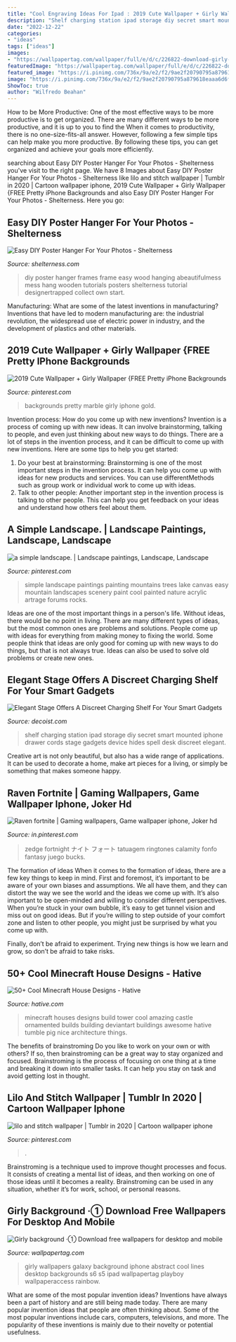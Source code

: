 ```yaml
---
title: "Cool Engraving Ideas For Ipad : 2019 Cute Wallpaper + Girly Wallpaper {free Pretty Iphone Backgrounds"
description: "Shelf charging station ipad storage diy secret smart mounted iphone drawer cords stage gadgets device hides spell desk discreet elegant"
date: "2022-12-22"
categories:
- "ideas"
tags: ["ideas"]
images:
- "https://wallpapertag.com/wallpaper/full/e/d/c/226822-download-girly-background-1080x1920.jpg"
featuredImage: "https://wallpapertag.com/wallpaper/full/e/d/c/226822-download-girly-background-1080x1920.jpg"
featured_image: "https://i.pinimg.com/736x/9a/e2/f2/9ae2f20790795a879618eaaa6d6f37e3.jpg"
image: "https://i.pinimg.com/736x/9a/e2/f2/9ae2f20790795a879618eaaa6d6f37e3.jpg"
ShowToc: true
author: "Wilfredo Beahan"
---
```



How to be More Productive: One of the most effective ways to be more productive is to get organized. There are many different ways to be more productive, and it is up to you to find the
When it comes to productivity, there is no one-size-fits-all answer. However, following a few simple tips can help make you more productive. By following these tips, you can get organized and achieve your goals more efficiently.

	

		
searching about Easy DIY Poster Hanger For Your Photos - Shelterness you've visit to the right page. We have 8 Images about Easy DIY Poster Hanger For Your Photos - Shelterness like lilo and stitch wallpaper | Tumblr in 2020 | Cartoon wallpaper iphone, 2019 Cute Wallpaper + Girly Wallpaper {FREE Pretty iPhone Backgrounds and also Easy DIY Poster Hanger For Your Photos - Shelterness. Here you go:
		
    
## Easy DIY Poster Hanger For Your Photos - Shelterness

<img loading=lazy src="https://i.shelterness.com/2016/03/easy-diy-poster-hanger-for-your-photos-4-750x1125.jpg" onerror="this.onerror=null;this.src='https://tse3.mm.bing.net/th?id=OIP.RnvU9Zi2p9NLki8-GMvUJgHaLH&amp;pid=15.1';" alt="Easy DIY Poster Hanger For Your Photos - Shelterness">

_Source: shelterness.com_

>diy poster hanger frames frame easy wood hanging abeautifulmess mess hang wooden tutorials posters shelterness tutorial designertrapped collect own start. 

	

Manufacturing: What are some of the latest inventions in manufacturing?
Inventions that have led to modern manufacturing are: the industrial revolution, the widespread use of electric power in industry, and the development of plastics and other materials.

    
## 2019 Cute Wallpaper + Girly Wallpaper {FREE Pretty IPhone Backgrounds

<img loading=lazy src="https://i.pinimg.com/736x/9a/e2/f2/9ae2f20790795a879618eaaa6d6f37e3.jpg" onerror="this.onerror=null;this.src='https://tse2.mm.bing.net/th?id=OIP.Ch4YZ6EjEHbE7i_YFGnsGQHaNK&amp;pid=15.1';" alt="2019 Cute Wallpaper + Girly Wallpaper {FREE Pretty iPhone Backgrounds">

_Source: pinterest.com_

>backgrounds pretty marble girly iphone gold. 

	

Invention process: How do you come up with new inventions?
Invention is a process of coming up with new ideas. It can involve brainstorming, talking to people, and even just thinking about new ways to do things. There are a lot of steps in the invention process, and it can be difficult to come up with new inventions. Here are some tips to help you get started: 
1. Do your best at brainstorming: Brainstorming is one of the most important steps in the invention process. It can help you come up with ideas for new products and services. You can use differentMethods such as group work or individual work to come up with ideas. 
2. Talk to other people: Another important step in the invention process is talking to other people. This can help you get feedback on your ideas and understand how others feel about them. 

    
## A Simple Landscape. | Landscape Paintings, Landscape, Landscape

<img loading=lazy src="https://i.pinimg.com/736x/07/41/53/074153520593b3cf298aae45b80cbbd2--simple-paintings-canvas-paintings.jpg" onerror="this.onerror=null;this.src='https://tse3.mm.bing.net/th?id=OIP.4CmaZ08rkMyYTJEBMyl4eQHaFj&amp;pid=15.1';" alt="a simple landscape. | Landscape paintings, Landscape, Landscape">

_Source: pinterest.com_

>simple landscape paintings painting mountains trees lake canvas easy mountain landscapes scenery paint cool painted nature acrylic artrage forums rocks. 

	

Ideas are one of the most important things in a person's life. Without ideas, there would be no point in living. There are many different types of ideas, but the most common ones are problems and solutions. People come up with ideas for everything from making money to fixing the world. Some people think that ideas are only good for coming up with new ways to do things, but that is not always true. Ideas can also be used to solve old problems or create new ones.

    
## Elegant Stage Offers A Discreet Charging Shelf For Your Smart Gadgets

<img loading=lazy src="http://cdn.decoist.com/wp-content/uploads/2014/01/Wall-mounted-charging-shelf-for-iphone-ipad.jpg" onerror="this.onerror=null;this.src='https://tse2.mm.bing.net/th?id=OIP.yjUrNkxlAQ5KIOWDPTqY_AHaE7&amp;pid=15.1';" alt="Elegant Stage Offers A Discreet Charging Shelf For Your Smart Gadgets">

_Source: decoist.com_

>shelf charging station ipad storage diy secret smart mounted iphone drawer cords stage gadgets device hides spell desk discreet elegant. 

	

Creative art is not only beautiful, but also has a wide range of applications. It can be used to decorate a home, make art pieces for a living, or simply be something that makes someone happy.

    
## Raven Fortnite | Gaming Wallpapers, Game Wallpaper Iphone, Joker Hd

<img loading=lazy src="https://i.pinimg.com/736x/a1/ae/40/a1ae40210784749bb3f515b20f69d995.jpg" onerror="this.onerror=null;this.src='https://tse4.mm.bing.net/th?id=OIP.uv-akeoQ996eseU1Ek-D3AHaNL&amp;pid=15.1';" alt="Raven fortnite | Gaming wallpapers, Game wallpaper iphone, Joker hd">

_Source: in.pinterest.com_

>zedge fortnight ナイト フォート tatuagem ringtones calamity fonfo fantasy juego bucks. 

	

The formation of ideas
When it comes to the formation of ideas, there are a few key things to keep in mind. First and foremost, it’s important to be aware of your own biases and assumptions. We all have them, and they can distort the way we see the world and the ideas we come up with.
It’s also important to be open-minded and willing to consider different perspectives. When you’re stuck in your own bubble, it’s easy to get tunnel vision and miss out on good ideas. But if you’re willing to step outside of your comfort zone and listen to other people, you might just be surprised by what you come up with.

Finally, don’t be afraid to experiment. Trying new things is how we learn and grow, so don’t be afraid to take risks.

    
## 50+ Cool Minecraft House Designs - Hative

<img loading=lazy src="https://hative.com/wp-content/uploads/2014/02/minecraft-houses/ornamented-tower-design-50.jpg" onerror="this.onerror=null;this.src='https://tse3.mm.bing.net/th?id=OIP.jFE6Rn2X-AZM-wvAArdkOQHaJH&amp;pid=15.1';" alt="50+ Cool Minecraft House Designs - Hative">

_Source: hative.com_

>minecraft houses designs build tower cool amazing castle ornamented builds building deviantart buildings awesome hative tumble pig nice architecture things. 

	

The benefits of brainstroming
Do you like to work on your own or with others? If so, then brainstroming can be a great way to stay organized and focused. Brainstroming is the process of focusing on one thing at a time and breaking it down into smaller tasks. It can help you stay on task and avoid getting lost in thought.

    
## Lilo And Stitch Wallpaper | Tumblr In 2020 | Cartoon Wallpaper Iphone

<img loading=lazy src="https://i.pinimg.com/736x/77/c0/46/77c046a3655b11603e7d6bc4b02fdbc0.jpg" onerror="this.onerror=null;this.src='https://tse1.mm.bing.net/th?id=OIP.mlkWEZFkr4rOnSLISLX6-gHaNK&amp;pid=15.1';" alt="lilo and stitch wallpaper | Tumblr in 2020 | Cartoon wallpaper iphone">

_Source: pinterest.com_

>. 

	

Brainstroming is a technique used to improve thought processes and focus. It consists of creating a mental list of ideas, and then working on one of those ideas until it becomes a reality. Brainstroming can be used in any situation, whether it’s for work, school, or personal reasons.

    
## Girly Background ·① Download Free Wallpapers For Desktop And Mobile

<img loading=lazy src="https://wallpapertag.com/wallpaper/full/e/d/c/226822-download-girly-background-1080x1920.jpg" onerror="this.onerror=null;this.src='https://tse3.mm.bing.net/th?id=OIP.eE5H6llkq-qr5ZBxi-G9pwHaNK&amp;pid=15.1';" alt="Girly background ·① Download free wallpapers for desktop and mobile">

_Source: wallpapertag.com_

>girly wallpapers galaxy background iphone abstract cool lines desktop backgrounds s6 s5 ipad wallpapertag playboy wallpaperaccess rainbow. 

	

What are some of the most popular invention ideas?
Inventions have always been a part of history and are still being made today. There are many popular invention ideas that people are often thinking about. Some of the most popular inventions include cars, computers, televisions, and more. The popularity of these inventions is mainly due to their novelty or potential usefulness.

